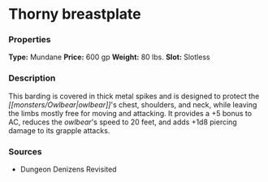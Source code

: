 ﻿---
Title: "Thorny breastplate"
Type: "Mundane"
Price: "600 gp"
Weight: "80 lbs."
Slot: "Slotless"
Description: |
  "This barding is covered in thick metal spikes and is designed to protect the owlbear's chest, shoulders, and neck, while leaving the limbs mostly free for moving and attacking. It provides a +5 bonus to AC, reduces the owlbear's speed to 20 feet, and adds +1d8 piercing damage to its grapple attacks."
Sources: "['Dungeon Denizens Revisited']"
---

# Thorny breastplate

### Properties

**Type:** Mundane **Price:** 600 gp **Weight:** 80 lbs. **Slot:** Slotless

### Description

This barding is covered in thick metal spikes and is designed to protect the _[[monsters/Owlbear|owlbear]]_'s chest, shoulders, and neck, while leaving the limbs mostly free for moving and attacking. It provides a +5 bonus to AC, reduces the _owlbear_'s speed to 20 feet, and adds +1d8 piercing damage to its grapple attacks.

### Sources

* Dungeon Denizens Revisited
